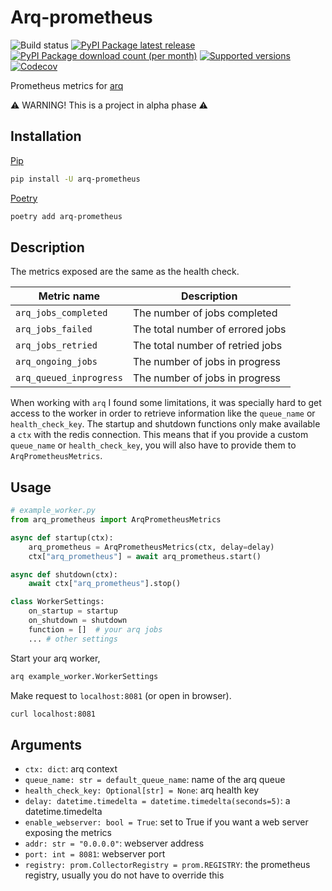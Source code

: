 # Arq-prometheus

![Build status](https://github.com/kpn/arq-prometheus/actions/workflows/test.yaml/badge.svg)
[![PyPI Package latest release](https://img.shields.io/pypi/v/arq-prometheus.svg?style=flat-square)](https://pypi.org/project/arq-prometheus/)
[![PyPI Package download count (per month)](https://img.shields.io/pypi/dm/arq-prometheus?style=flat-square)](https://pypi.org/project/arq-prometheus/)
[![Supported versions](https://img.shields.io/pypi/pyversions/arq-prometheus.svg?style=flat-square)](https://pypi.org/project/arq-prometheus/)
[![Codecov](https://img.shields.io/codecov/c/github/kpn/arq-prometheus.svg?style=flat-square)](https://codecov.io/gh/kpn/arq-prometheus)


Prometheus metrics for [arq](https://github.com/samuelcolvin/arq)

⚠️ WARNING! This is a project in alpha phase ⚠️

## Installation

[Pip](https://pip.pypa.io/en/stable/)

```sh
pip install -U arq-prometheus
```

[Poetry](https://python-poetry.org/)

```sh
poetry add arq-prometheus
```

## Description

The metrics exposed are the same as the health check.

| Metric name             | Description                      |
| ----------------------- | -------------------------------- |
| `arq_jobs_completed`    | The number of jobs completed     |
| `arq_jobs_failed`       | The total number of errored jobs |
| `arq_jobs_retried`      | The total number of retried jobs |
| `arq_ongoing_jobs`      | The number of jobs in progress   |
| `arq_queued_inprogress` | The number of jobs in progress   |

When working with `arq` I found some limitations, it was specially hard to get access to
the worker in order to retrieve information like the `queue_name` or `health_check_key`.
The startup and shutdown functions only make available a `ctx` with the redis connection.
This means that if you provide a custom `queue_name` or `health_check_key`, you will
also have to provide them to `ArqPrometheusMetrics`.

## Usage

````python
# example_worker.py
from arq_prometheus import ArqPrometheusMetrics

async def startup(ctx):
    arq_prometheus = ArqPrometheusMetrics(ctx, delay=delay)
    ctx["arq_prometheus"] = await arq_prometheus.start()

async def shutdown(ctx):
    await ctx["arq_prometheus"].stop()

class WorkerSettings:
    on_startup = startup
    on_shutdown = shutdown
    function = []  # your arq jobs
    ... # other settings

````

Start your arq worker,

```sh
arq example_worker.WorkerSettings
```

Make request to `localhost:8081` (or open in browser).

```sh
curl localhost:8081
```


## Arguments

- `ctx: dict`: arq context
- `queue_name: str = default_queue_name`: name of the arq queue
- `health_check_key: Optional[str] = None`: arq health key
- `delay: datetime.timedelta = datetime.timedelta(seconds=5)`: a datetime.timedelta
- `enable_webserver: bool = True`: set to True if you want a web server exposing the metrics
- `addr: str = "0.0.0.0"`: webserver address
- `port: int = 8081`: webserver port
- `registry: prom.CollectorRegistry = prom.REGISTRY`: the prometheus registry, usually you do not have to override this